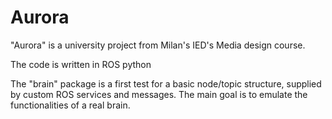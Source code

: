 # Aurora

"Aurora" is a university project from Milan's IED's Media design course.

The code is written in ROS python

The "brain" package is a first test for a basic node/topic structure, supplied by custom ROS services and messages.
The main goal is to emulate the functionalities of a real brain.
